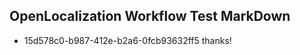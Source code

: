 ## OpenLocalization Workflow Test MarkDown
* 15d578c0-b987-412e-b2a6-0fcb93632ff5 thanks!

<!--HONumber=Aug16_HO3-->


